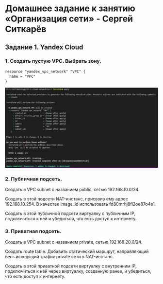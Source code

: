 # Домашнее задание к занятию «Организация сети» - Сергей Ситкарёв

## Задание 1. Yandex Cloud

### 1. Создать пустую VPC. Выбрать зону.

```
resource "yandex_vpc_network" "VPC" {
  name = "VPC"
}
```

![Задание1](https://github.com/SSitkarev/15.1-cloud-network/blob/main/img/1.jpg)

### 2. Публичная подсеть.

Создать в VPC subnet с названием public, сетью 192.168.10.0/24.

Создать в этой подсети NAT-инстанс, присвоив ему адрес 192.168.10.254. В качестве image_id использовать fd80mrhj8fl2oe87o4e1.

Создать в этой публичной подсети виртуалку с публичным IP, подключиться к ней и убедиться, что есть доступ к интернету.

### 3. Приватная подсеть.

Создать в VPC subnet с названием private, сетью 192.168.20.0/24.

Создать route table. Добавить статический маршрут, направляющий весь исходящий трафик private сети в NAT-инстанс.

Создать в этой приватной подсети виртуалку с внутренним IP, подключиться к ней через виртуалку, созданную ранее, и убедиться, что есть доступ к интернету.